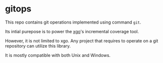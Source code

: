 # gitops
This repo contains git operations implemented using command `git`.

Its intial purepose is to power the [xgo](https://github.com/xhd2015/xgo)'s incremental coverage tool.

However, it is not limited to xgo. Any project that requires to operate on a git repository can utilize this library.

It is mostly compatible with both Unix and Windows.
